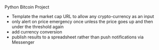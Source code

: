Python Bitcoin Project
* Template the market cap URL to allow any crypto-currency as an input
* only alert on price emergency once unless the price goes up and then under the threshold again
* add currency conversion
* publish results to a spreadsheet rather than push notifications via Messenger
